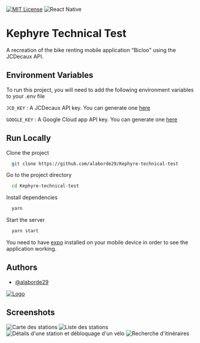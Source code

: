 

[![MIT License](https://img.shields.io/github/license/Ileriayo/markdown-badges?style=for-the-badge)](https://choosealicense.com/licenses/mit/) ![React Native](https://img.shields.io/badge/react_native-%2320232a.svg?style=for-the-badge&logo=react&logoColor=%2361DAFB)

# Kephyre Technical Test

A recreation of the bike renting  mobile application "Bicloo" using the JCDecaux API.


## Environment Variables

To run this project, you will need to add the following environment variables to your .env file

`JCD_KEY` : A JCDecaux API key. You can generate one [here](https://developer.jcdecaux.com/#/login)

`GOOGLE_KEY` : A Google Cloud app API key. You can generate one [here](https://cloud.google.com/docs/authentication/api-keys?hl=fr)

## Run Locally

Clone the project

```bash
  git clone https://github.com/alaborde29/Kephyre-technical-test
```

Go to the project directory

```bash
  cd Kephyre-technical-test
```

Install dependencies

```bash
  yarn
```

Start the server

```bash
  yarn start
```
You need to have [expo](https://expo.dev/client) installed on your mobile device in order to see the application working.

## Authors

- [@alaborde29](https://www.github.com/alaborde29)


[![Logo](https://avatars.githubusercontent.com/u/72009912?v=4)](https://www.github.com/alaborde29)


## Screenshots

![Carte des stations](https://media.discordapp.net/attachments/536549184749436934/1087298832926253116/Screenshot_20230320_095409_host.exp.exponent.jpg?width=313&height=670)
![Liste des stations](https://media.discordapp.net/attachments/536549184749436934/1087298832682979348/Screenshot_20230320_095522_host.exp.exponent.jpg?width=313&height=670)
![Détails d'une station et débloquage d'un vélo](https://media.discordapp.net/attachments/536549184749436934/1087298832414547968/Screenshot_20230320_095547_host.exp.exponent.jpg?width=313&height=670)
![Recherche d'itinéraires](https://media.discordapp.net/attachments/536549184749436934/1087298832074805279/Screenshot_20230320_095635_host.exp.exponent.jpg?width=313&height=670)

